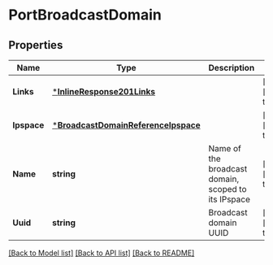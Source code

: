 # PortBroadcastDomain

## Properties
Name | Type | Description | Notes
------------ | ------------- | ------------- | -------------
**Links** | [***InlineResponse201Links**](inline_response_201__links.md) |  | [optional] [default to null]
**Ipspace** | [***BroadcastDomainReferenceIpspace**](broadcast_domain_reference_ipspace.md) |  | [optional] [default to null]
**Name** | **string** | Name of the broadcast domain, scoped to its IPspace | [optional] [default to null]
**Uuid** | **string** | Broadcast domain UUID | [optional] [default to null]

[[Back to Model list]](../README.md#documentation-for-models) [[Back to API list]](../README.md#documentation-for-api-endpoints) [[Back to README]](../README.md)


